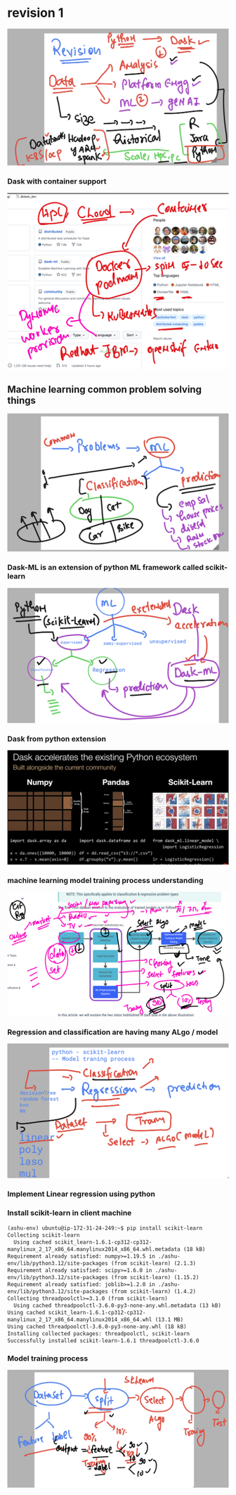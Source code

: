 # revision 1 

<img src="rev1.png">

### Dask with  container support 

<img src="rev2.png">

## Machine learning common problem solving things 

<img src="ml1.png">

### Dask-ML is an extension of python ML framework called scikit-learn

<img src="ml2.png">

### Dask from python extension 

<img src="ml3.png">

### machine learning model training process understanding 

<img src="ml4.png">

### Regression and classification are having many ALgo / model 

<img src="ml5.png">

### Implement Linear regression using python 

### Install scikit-learn in client machine 

```
(ashu-env) ubuntu@ip-172-31-24-249:~$ pip install scikit-learn 
Collecting scikit-learn
  Using cached scikit_learn-1.6.1-cp312-cp312-manylinux_2_17_x86_64.manylinux2014_x86_64.whl.metadata (18 kB)
Requirement already satisfied: numpy>=1.19.5 in ./ashu-env/lib/python3.12/site-packages (from scikit-learn) (2.1.3)
Requirement already satisfied: scipy>=1.6.0 in ./ashu-env/lib/python3.12/site-packages (from scikit-learn) (1.15.2)
Requirement already satisfied: joblib>=1.2.0 in ./ashu-env/lib/python3.12/site-packages (from scikit-learn) (1.4.2)
Collecting threadpoolctl>=3.1.0 (from scikit-learn)
  Using cached threadpoolctl-3.6.0-py3-none-any.whl.metadata (13 kB)
Using cached scikit_learn-1.6.1-cp312-cp312-manylinux_2_17_x86_64.manylinux2014_x86_64.whl (13.1 MB)
Using cached threadpoolctl-3.6.0-py3-none-any.whl (18 kB)
Installing collected packages: threadpoolctl, scikit-learn
Successfully installed scikit-learn-1.6.1 threadpoolctl-3.6.0

```


### Model training process 

<img src="mds.png">

